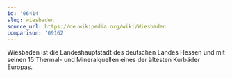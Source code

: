 ```yaml
---
id: '06414'
slug: wiesbaden
source_url: https://de.wikipedia.org/wiki/Wiesbaden
comparison: '09162'
---
```


Wiesbaden ist die Landeshauptstadt des deutschen Landes Hessen und mit seinen 15 Thermal- und Mineralquellen eines der ältesten Kurbäder Europas.
